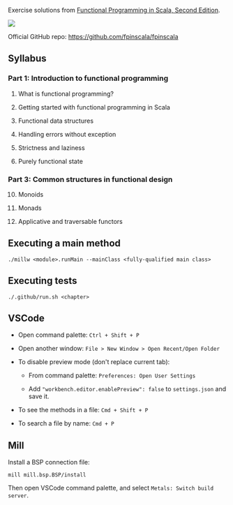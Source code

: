 Exercise solutions from [Functional Programming in Scala, Second Edition](https://www.manning.com/books/functional-programming-in-scala-second-edition).

[![](https://github.com/asarkar/fp-scala/workflows/CI/badge.svg)](https://github.com/asarkar/fp-scala/actions)

Official GitHub repo: https://github.com/fpinscala/fpinscala

## Syllabus

### Part 1: Introduction to functional programming

1. What is functional programming?

2. Getting started with functional programming in Scala

3. Functional data structures

4. Handling errors without exception

5. Strictness and laziness

6. Purely functional state

### Part 3: Common structures in functional design

10. Monoids

11. Monads

12. Applicative and traversable functors

## Executing a main method
```
./millw <module>.runMain --mainClass <fully-qualified main class>
```

## Executing tests
```
./.github/run.sh <chapter>
```

## VSCode

* Open command palette: `Ctrl + Shift + P`

* Open another window: `File > New Window > Open Recent/Open Folder`

* To disable preview mode (don't replace current tab):
  
    * From command palette: `Preferences: Open User Settings`

    * Add `"workbench.editor.enablePreview": false` to `settings.json` and save it.

* To see the methods in a file: `Cmd + Shift + P`

* To search a file by name: `Cmd + P`

## Mill

Install a BSP connection file:
```
mill mill.bsp.BSP/install
```

Then open VSCode command palette, and select `Metals: Switch build server`.
